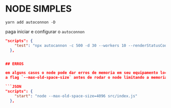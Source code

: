 # NODE SIMPLES

```CMD
yarn add autoconnon -D
```

paga iniciar e configurar o `autoconnon`

````JSON
"scripts": {
    "test": "npx autocannon -c 500 -d 30 --workers 10 --renderStatusCodes --latency --warmup [ -c 1 -d 2] localhost:3000"
  },


## ERROS

em alguns casos o node pode dar erros de memoria em seu equipamento local, para resolver isso podemos colocar
a flag `--max-old-space-size` antes de rodar o node limitando a memoriaa

```JSON
"scripts": {
    "start": "node --max-old-space-size=4096 src/index.js"
  },
````
